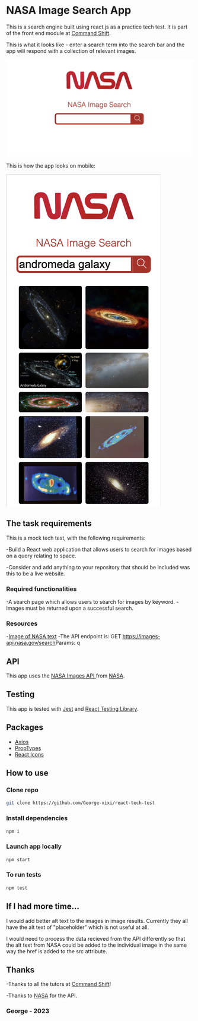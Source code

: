# NASA Image Search App

This is a search engine built using react.js as a practice tech test. It is part of the front end module at [Command Shift](https://www.commandshift.co/). 

This is what it looks like - enter a search term into the search bar and the app will respond with a collection of relevant images.


<img alt="A collection of images of andromeda below a search bar with the andromeda galaxy in the search bar and the word NASA." src="./images/app-screenshot.jpeg">

This is how the app looks on mobile:

<img alt="A collection of images of andromeda below a search bar with andromeda in the search bar and the word NASA." src="./images/app-screenshot-mobile.png">

## The task requirements

This is a mock tech test, with the following requirements:

-Build a React web application that allows users to search for images based on a query relating to space.

-Consider and add anything to your repository that should be included was this to be a live website.

### Required functionalities

-A search page which allows users to search for images by keyword.
-Images must be returned upon a successful search.

### Resources

-[Image of NASA text](https://cdn.cnn.com/cnnnext/dam/assets/200424060716-nasa-worm-logo.jpg)
-The API endpoint is: GET​​ ​​https://images-api.nasa.gov/search ​Params: ​​q

## API

This app uses the [NASA Images API ](https://images.nasa.gov/docs/images.nasa.gov_api_docs.pdf) from [NASA](https://api.nasa.gov/).

## Testing
This app is tested with [Jest](https://jestjs.io/) and [React Testing Library](https://testing-library.com/docs/react-testing-library/intro/).

## Packages
- [Axios](https://axios-http.com/docs/intro)
- [PropTypes](https://www.npmjs.com/package/prop-types)
- [React Icons](https://react-icons.github.io/react-icons/)


## How to use

### Clone repo

```bash
git clone https://github.com/George-xixi/react-tech-test
```

### Install dependencies

```bash
npm i
```

### Launch app locally

```bash
npm start
```

### To run tests

```bash
npm test
```

## If I had more time...
I would add better alt text to the images in image results. Currently they all have the alt text of "placeholder" which is not useful at all. 

I would need to process the data recieved from the API differently so that the alt text from NASA could be added to the individual image in the same way the href is added to the src attribute.
## Thanks

-Thanks to all the tutors at [Command Shift](https://www.commandshift.co/)!

-Thanks to [NASA](https://api.nasa.gov/) for the API.

### George - 2023
